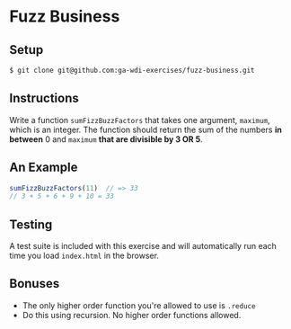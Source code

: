 # Fuzz Business

## Setup

```bash
$ git clone git@github.com:ga-wdi-exercises/fuzz-business.git
```

## Instructions

Write a function `sumFizzBuzzFactors` that takes one argument, `maximum`, which is an integer. The function should return the sum of the numbers **in between** 0 and `maximum` **that are divisible by 3 OR 5**.

## An Example

```js
sumFizzBuzzFactors(11)  // => 33
// 3 + 5 + 6 + 9 + 10 = 33
```

## Testing

A test suite is included with this exercise and will automatically run each time you load `index.html` in the browser.

## Bonuses

- The only higher order function you're allowed to use is `.reduce`
- Do this using recursion. No higher order functions allowed.
